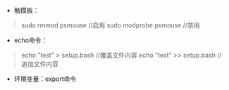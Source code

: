 - 触摸板：
> sudo rmmod psmouse  //启用
> sudo modprobe psmouse //禁用
- echo命令：
> echo "test" > setup.bash   //覆盖文件内容
> echo "test" >> setup.bash  //追加文件内容
- 环境变量：export命令

